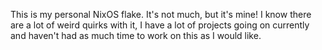 This is my personal NixOS flake. It's not much, but it's mine! I know there are a lot of weird quirks with it, I have a lot of projects going on currently and haven't had as much time to work on this as I would like.
